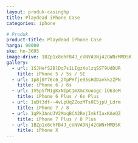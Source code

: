 ```yaml
---
layout: produk-casinghp
title: Playdead iPhone Case
categories: iphone

# Produk
product-title: Playdead iPhone Case
harga: 90000
sku: hn-3695
image-drive: 1BZp1x8ehFB4J_cVNVA9Nj42GWNrMMDSK
gallery:
  - url: 1SJHefS2BlDq7s1LIgzXolzqSST9UdDUR
    title: iPhone 5 / 5s / SE
  - url: 1p8j0Y76c6_2TpPHfje95sHdDavkkzZPN
    title: iPhone 6 / 6s
  - url: 1V5pSfM1gKxNIpC1mXmcXuoogc-iO63eM
    title: iPhone 6 Plus / 6s Plus
  - url: 1uBt3dt--4vLpUqZZozMTs0E5jpU_Ldrm
    title: iPhone 7 / 8
  - url: 1gPk3AnUJV2MoqBCA2RejImkfIaxKAeQZ
    title: iPhone 7 Plus / 8 Plus
  - url: 1BZp1x8ehFB4J_cVNVA9Nj42GWNrMMDSK
    title: iPhone X
---
```

